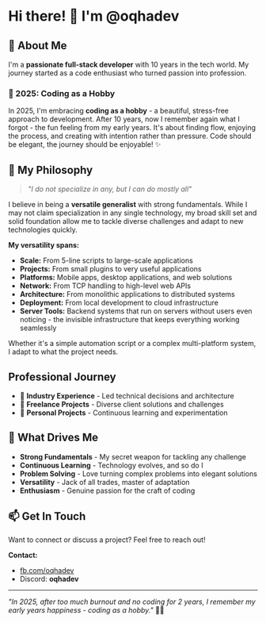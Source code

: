 # Hi there! 👋 I'm @oqhadev

## 🚀 About Me

I'm a **passionate full-stack developer** with 10 years in the tech world. My journey started as a code enthusiast who turned passion into profession.

### 🌊 2025: Coding as a Hobby

In 2025, I'm embracing **coding as a hobby** - a beautiful, stress-free approach to development. After 10 years, now I remember again what I forgot - the fun feeling from my early years. It's about finding flow, enjoying the process, and creating with intention rather than pressure. Code should be elegant, the journey should be enjoyable! ✨

## 🎯 My Philosophy

> _"I do not specialize in any, but I can do mostly all"_

I believe in being a **versatile generalist** with strong fundamentals. While I may not claim specialization in any single technology, my broad skill set and solid foundation allow me to tackle diverse challenges and adapt to new technologies quickly.

**My versatility spans:**

- **Scale:** From 5-line scripts to large-scale applications
- **Projects:** From small plugins to very useful applications
- **Platforms:** Mobile apps, desktop applications, and web solutions
- **Network:** From TCP handling to high-level web APIs
- **Architecture:** From monolithic applications to distributed systems
- **Deployment:** From local development to cloud infrastructure
- **Server Tools:** Backend systems that run on servers without users even noticing - the invisible infrastructure that keeps everything working seamlessly

Whether it's a simple automation script or a complex multi-platform system, I adapt to what the project needs.

## Professional Journey

- 🏢 **Industry Experience** - Led technical decisions and architecture
- 🔧 **Freelance Projects** - Diverse client solutions and challenges
- 🎨 **Personal Projects** - Continuous learning and experimentation

## 🌟 What Drives Me

- **Strong Fundamentals** - My secret weapon for tackling any challenge
- **Continuous Learning** - Technology evolves, and so do I
- **Problem Solving** - Love turning complex problems into elegant solutions
- **Versatility** - Jack of all trades, master of adaptation
- **Enthusiasm** - Genuine passion for the craft of coding

## 📫 Get In Touch

Want to connect or discuss a project? Feel free to reach out!

**Contact:**

- [fb.com/oqhadev](https://fb.com/oqhadev)
- Discord: **oqhadev**

---

_"In 2025, after too much burnout and no coding for 2 years, I remember my early years happiness - coding as a hobby."_ 🌊✨
